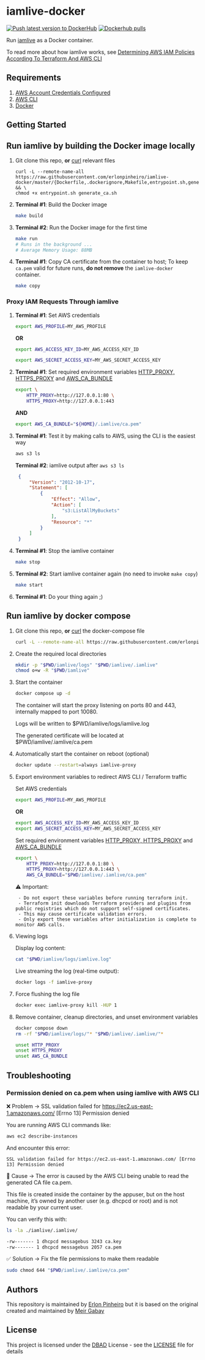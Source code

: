 # iamlive-docker

[![Push latest version to DockerHub](https://github.com/erlonpinheiro/iamlive-docker/actions/workflows/release.yml/badge.svg)](https://github.com/erlonpinheiro/iamlive-docker/actions/workflows/release.yml) [![Dockerhub pulls](https://img.shields.io/docker/pulls/erlonpinheiro/iamlive-docker)](https://hub.docker.com/r/erlonpinheiro/iamlive-docker)


Run [iamlive](https://github.com/iann0036/iamlive) as a Docker container.

To read more about how iamlive works, see [Determining AWS IAM Policies According To Terraform And AWS CLI
](https://meirg.co.il/2021/04/23/determining-aws-iam-policies-according-to-terraform-and-aws-cli/)

## Requirements

1. [AWS Account Credentials Configured](https://docs.aws.amazon.com/cli/latest/userguide/cli-chap-configure.html)
1. [AWS CLI](https://docs.aws.amazon.com/cli/latest/userguide/getting-started-install.html)
1. [Docker](https://docs.docker.com/get-docker/)

## Getting Started

## Run iamlive by building the Docker image locally

1. Git clone this repo, **or** [curl](https://curl.se/) relevant files
   ```
   curl -L --remote-name-all https://raw.githubusercontent.com/erlonpinheiro/iamlive-docker/master/{Dockerfile,.dockerignore,Makefile,entrypoint.sh,generate_ca.sh} && \
   chmod +x entrypoint.sh generate_ca.sh
   ```
2. **Terminal #1**: Build the Docker image
   ```bash
   make build
   ```
3. **Terminal #2**: Run the Docker image for the first time
    ```bash
    make run
    # Runs in the background ...
    # Average Memory Usage: 88MB
    ```
4. **Terminal #1**: Copy CA certificate from the container to host; To keep `ca.pem` valid for future runs, **do not remove** the `iamlive-docker` container.
    ```bash
    make copy
    ```

### Proxy IAM Requests Through iamlive

1. **Terminal #1**: Set AWS credentials
    ```bash
    export AWS_PROFILE=MY_AWS_PROFILE
    ```

    **OR**
    ```bash
    export AWS_ACCESS_KEY_ID=MY_AWS_ACCESS_KEY_ID
    ```
    ```bash
    export AWS_SECRET_ACCESS_KEY=MY_AWS_SECRET_ACCESS_KEY
    ```
1. **Terminal #1**: Set required environment variables [HTTP_PROXY, HTTPS_PROXY](https://docs.aws.amazon.com/cli/latest/userguide/cli-configure-proxy.html) and [AWS_CA_BUNDLE](https://docs.aws.amazon.com/cli/latest/userguide/cli-configure-envvars.html#envvars-list)
    ```bash
    export \
        HTTP_PROXY=http://127.0.0.1:80 \
        HTTPS_PROXY=http://127.0.0.1:443
    ```
    
    **AND**

    ```bash
    export AWS_CA_BUNDLE="${HOME}/.iamlive/ca.pem"
    ```
1. **Terminal #1**: Test it by making calls to AWS, using the CLI is the easiest way
   ```bash
   aws s3 ls
   ```

   **Terminal #2**: iamlive output after `aws s3 ls`
   ```json
    {
        "Version": "2012-10-17",
        "Statement": [
            {
                "Effect": "Allow",
                "Action": [
                    "s3:ListAllMyBuckets"
                ],
                "Resource": "*"
            }
        ]
    }   
   ```
1. **Terminal #1**: Stop the iamlive container
   ```bash
   make stop
   ```
1. **Terminal #2**: Start iamlive container again (no need to invoke `make copy`)
   ```bash
   make start
   ```
1.  **Terminal #1**: Do your thing again ;)


## Run iamlive by docker compose

1. Git clone this repo, **or** [curl](https://curl.se/) the docker-compose file
   ```bash
   curl -L --remote-name-all https://raw.githubusercontent.com/erlonpinheiro/iamlive-docker/master/docker-compose.yml
   ```

2. Create the required local directories
   ```bash
   mkdir -p "$PWD/iamlive/logs" "$PWD/iamlive/.iamlive"
   chmod o+w -R "$PWD/iamlive"
   ```

3. Start the container
   ```bash
   docker compose up -d
   ```
    The container will start the proxy listening on ports 80 and 443, internally mapped to port 10080.

    Logs will be written to $PWD/iamlive/logs/iamlive.log

    The generated certificate will be located at $PWD/iamlive/.iamlive/ca.pem

4. Automatically start the container on reboot (optional)
   ```bash
   docker update --restart=always iamlive-proxy
   ```

5. Export environment variables to redirect AWS CLI / Terraform traffic

    Set AWS credentials
    ```bash
    export AWS_PROFILE=MY_AWS_PROFILE
    ```

    **OR**
    ```bash
    export AWS_ACCESS_KEY_ID=MY_AWS_ACCESS_KEY_ID
    export AWS_SECRET_ACCESS_KEY=MY_AWS_SECRET_ACCESS_KEY
    ```

    Set required environment variables [HTTP_PROXY, HTTPS_PROXY](https://docs.aws.amazon.com/cli/latest/userguide/cli-configure-proxy.html) and [AWS_CA_BUNDLE](https://docs.aws.amazon.com/cli/latest/userguide/cli-configure-envvars.html#envvars-list)

    ```bash
    export \
        HTTP_PROXY=http://127.0.0.1:80 \
        HTTPS_PROXY=http://127.0.0.1:443 \
        AWS_CA_BUNDLE="$PWD/iamlive/.iamlive/ca.pem"
    ```

    ⚠️ Important:

        - Do not export these variables before running terraform init.    
        - Terraform init downloads Terraform providers and plugins from public registries which do not support self-signed certificates.
        - This may cause certificate validation errors.
        - Only export these variables after initialization is complete to monitor AWS calls.

6. Viewing logs

    Display log content:
    ```bash
    cat "$PWD/iamlive/logs/iamlive.log"
    ```

    Live streaming the log (real-time output):
    ```bash
    docker logs -f iamlive-proxy
    ```

7. Force flushing the log file
    ```bash
    docker exec iamlive-proxy kill -HUP 1
    ```

8. Remove container, cleanup directories, and unset environment variables
    ```bash
    docker compose down
    rm -rf "$PWD/iamlive/logs/"* "$PWD/iamlive/.iamlive/"*

    unset HTTP_PROXY
    unset HTTPS_PROXY
    unset AWS_CA_BUNDLE
    ```

## Troubleshooting

### Permission denied on ca.pem when using iamlive with AWS CLI

❌ Problem -> SSL validation failed for https://ec2.us-east-1.amazonaws.com/ [Errno 13] Permission denied

You are running AWS CLI commands like: 

```bash 
aws ec2 describe-instances
```

And encounter this error:

```
SSL validation failed for https://ec2.us-east-1.amazonaws.com/ [Errno 13] Permission denied
````

📌 Cause -> The error is caused by the AWS CLI being unable to read the generated CA file ca.pem.

This file is created inside the container by the appuser, but on the host machine, it’s owned by another user (e.g. dhcpcd or root) and is not readable by your current user.

You can verify this with:

```bash
ls -la ./iamlive/.iamlive/

-rw------- 1 dhcpcd messagebus 3243 ca.key
-rw------- 1 dhcpcd messagebus 2057 ca.pem
```

✅ Solution -> Fix the file permissions to make them readable

```bash
sudo chmod 644 "$PWD/iamlive/.iamlive/ca.pem"
```


## Authors

This repository is maintained by [Erlon Pinheiro](https://github.com/erlonpinheiro) but it is based on the original created and maintained by [Meir Gabay](https://github.com/unfor19)

## License

This project is licensed under the [DBAD](https://dbad-license.org/) License - see the [LICENSE](https://github.com/erlonpinheiro/iamlive-docker/blob/master/LICENSE) file for details
